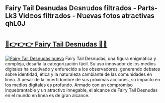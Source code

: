 ## Fairy Tail Desnudas D𝚎sn𝚞dos filtr𝚊dos - Parts-Lk3 Vid𝚎os filtr𝚊dos - N𝚞evas f𝚘tos atr𝚊ctivas qhL0J

# <h2><a href="http://mbavubn.tromn.icu/?c=Fairy+Tail+Desnudas">🔗👉👉👉 Fairy Tail Desnudas 🔗🔗</a></h2>

[![Fairy Tail Desnudas nuevo](https://i.imgur.com/pEAQMta.gif)](http://mbavubn.tromn.icu/?c=Fairy+Tail+Desnudas)
Fairy Tail Desnudas, una figura enigmática y compleja, desafía la categorización fácil. Su uso innovador de los medios digitales ha cautivado y enfurecido a los observadores, generando debates sobre identidad, ética y la naturaleza cambiante de las comunidades en línea. A pesar de la incertidumbre de sus próximas acciones, su impacto en los medios digitales es profundo. Armado con un compromiso inquebrantable y un atractivo innegable, el alcance de Fairy Tail Desnudas en el mundo en línea es de gran alcance.
